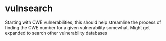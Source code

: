 # vulnsearch
Starting with CWE vulnerabilities, this should help streamline the process of finding the CWE number for a given vulnerability somewhat. Might get expanded to search other vulnerability databases
